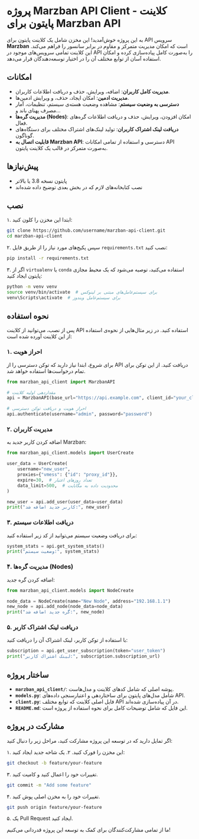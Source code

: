 # پروژه Marzban API Client - کلاینت پایتون برای Marzban API

به این پروژه خوش‌آمدید! این مخزن شامل یک کلاینت پایتون برای API سرویس **Marzban** است که امکان مدیریت متمرکز و مقاوم در برابر سانسور را فراهم می‌کند. این کلاینت تمامی سرویس‌های موجود در API را به‌صورت کامل پیاده‌سازی کرده و امکان استفاده آسان از توابع مختلف آن را در اختیار توسعه‌دهندگان قرار می‌دهد.

## امکانات

- **مدیریت کامل کاربران**: اضافه، ویرایش، حذف و دریافت اطلاعات کاربران.
- **مدیریت ادمین**: امکان ایجاد، حذف، و ویرایش ادمین‌ها.
- **دسترسی به وضعیت سیستم**: مشاهده وضعیت هسته‌ی سیستم، تنظیمات، آمار مصرف پهنای باند و...
- **مدیریت گره‌ها (Nodes)**: امکان افزودن، ویرایش، حذف و دریافت اطلاعات گره‌های فعال.
- **دریافت لینک اشتراک کاربران**: تولید لینک‌های اشتراک مختلف برای دستگاه‌های گوناگون.
- **قابلیت اتصال به Marzban API**: دسترسی و استفاده از تمامی امکانات API به‌صورت متمرکز در قالب یک کلاینت پایتون.

## پیش‌نیازها

- پایتون نسخه 3.8 یا بالاتر
- نصب کتابخانه‌های لازم که در بخش بعدی توضیح داده شده‌اند

## نصب

۱. ابتدا این مخزن را کلون کنید:
   ```bash
   git clone https://github.com/username/marzban-api-client.git
   cd marzban-api-client
   ```

۲. سپس پکیج‌های مورد نیاز را از طریق فایل `requirements.txt` نصب کنید:
   ```bash
   pip install -r requirements.txt
   ```

۳. اگر از `virtualenv` یا `conda` استفاده می‌کنید، توصیه می‌شود که یک محیط مجازی پایتون ایجاد کنید:
   ```bash
   python -m venv venv
   source venv/bin/activate  # برای سیستم‌عامل‌های مبتنی بر لینوکس
   venv\Scripts\activate  # برای سیستم‌عامل ویندوز
   ```

## نحوه استفاده

پس از نصب، می‌توانید از کلاینت API استفاده کنید. در زیر مثال‌هایی از نحوه‌ی استفاده از این کلاینت آورده شده است:

### ۱. احراز هویت

برای شروع، ابتدا نیاز دارید که توکن دسترسی را از API دریافت کنید. از این توکن برای تمام درخواست‌ها استفاده خواهد شد.

```python
from marzban_api_client import MarzbanAPI

# مقداردهی اولیه کلاینت
api = MarzbanAPI(base_url="https://api.example.com", client_id="your_client_id", client_secret="your_client_secret")

# احراز هویت و دریافت توکن دسترسی
api.authenticate(username="admin", password="password")
```

### ۲. مدیریت کاربران

اضافه کردن کاربر جدید به Marzban:

```python
from marzban_api_client.models import UserCreate

user_data = UserCreate(
    username="new_user",
    proxies={"vmess": {"id": "proxy_id"}},
    expire=30,  # تعداد روزهای اعتبار
    data_limit=500,  # محدودیت داده به مگابایت
)

new_user = api.add_user(user_data=user_data)
print("کاربر جدید اضافه شد:", new_user)
```

### ۳. دریافت اطلاعات سیستم

برای دریافت وضعیت سیستم می‌توانید از کد زیر استفاده کنید:

```python
system_stats = api.get_system_stats()
print("وضعیت سیستم:", system_stats)
```

### ۴. مدیریت گره‌ها (Nodes)

اضافه کردن گره جدید:

```python
from marzban_api_client.models import NodeCreate

node_data = NodeCreate(name="New Node", address="192.168.1.1")
new_node = api.add_node(node_data=node_data)
print("گره جدید اضافه شد:", new_node)
```

### ۵. دریافت لینک اشتراک کاربر

با استفاده از توکن کاربر، لینک اشتراک آن را دریافت کنید:

```python
subscription = api.get_user_subscription(token="user_token")
print("لینک اشتراک کاربر:", subscription.subscription_url)
```

## ساختار پروژه

- **`marzban_api_client/`**: پوشه اصلی که شامل کدهای کلاینت و مدل‌هاست.
- **`models.py`**: شامل مدل‌های پایتون برای ساختار‌دهی و اعتبارسنجی داده‌های API.
- **`client.py`**: فایل اصلی کلاینت که توابع مختلف API در آن پیاده‌سازی شده‌اند.
- **`README.md`**: این فایل که شامل توضیحات کامل برای نحوه استفاده از پروژه است.

## مشارکت در پروژه

اگر تمایل دارید که در توسعه این پروژه مشارکت کنید، مراحل زیر را دنبال کنید:

۱. این مخزن را فورک کنید.
۲. یک شاخه جدید ایجاد کنید:
   ```bash
   git checkout -b feature/your-feature
   ```
۳. تغییرات خود را اعمال کنید و کامیت کنید.
   ```bash
   git commit -m "Add some feature"
   ```
۴. تغییرات خود را به مخزن اصلی پوش کنید.
   ```bash
   git push origin feature/your-feature
   ```
۵. یک Pull Request ایجاد کنید.

ما از تمامی مشارکت‌کنندگان برای کمک به توسعه این پروژه قدردانی می‌کنیم!
